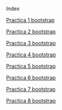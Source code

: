 Index

<a href="https://rojo1994.github.io/WEB/Practica1bootstrap.html"> Practica 1 bootstrap </a>

<a href="https://rojo1994.github.io/WEB/Practica2bootstrap.html"> Practica 2 bootstrap </a>

<a href="https://rojo1994.github.io/WEB/Practica3bootstrap.html"> Practica 3 bootstrap </a>

<a href="https://rojo1994.github.io/WEB/Practica4bootstrap.html"> Practica 4 bootstrap </a>

<a href="https://rojo1994.github.io/WEB/Practica5bootstrap.html"> Practica 5 bootstrap </a>

<a href="https://rojo1994.github.io/WEB/Practica6bootstrap.html"> Practica 6 bootstrap </a>

<a href="https://rojo1994.github.io/WEB/Practica7bootstrap.html"> Practica 7 bootstrap </a>

<a href="https://rojo1994.github.io/WEB/Practica8bootstrap.html"> Practica 8 bootstrap </a>
